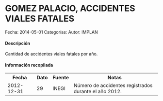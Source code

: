 GOMEZ PALACIO, ACCIDENTES VIALES FATALES
=====

Fecha: 2014-05-01
Categorías: 
Autor: IMPLAN

#### Descripción

Cantidad de accidentes viales fatales por año.

#### Información recopilada

<table class="table table-hover table-bordered">
  <tr><th>Fecha</th><th>Dato</th><th>Fuente</th><th>Notas</th></tr>
  <tr><td>2012-12-31</td><td>29</td><td>INEGI</td><td>Número de accidentes registrados durante el año 2012.</td></tr>
</table>
